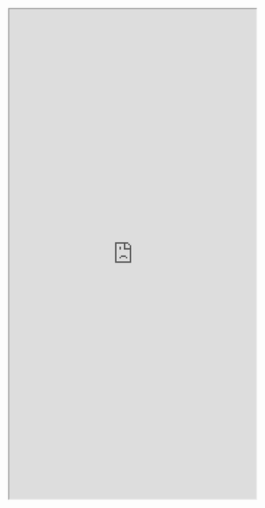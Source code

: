 <div>
<iframe src="https://mozilla.github.io/pdf.js/web/viewer.html?file=https://xiaochao.kutina.cn/法律法规/《中华人民共和国民法典》.pdf" width="100%" height=1000px></iframe>
</div>
